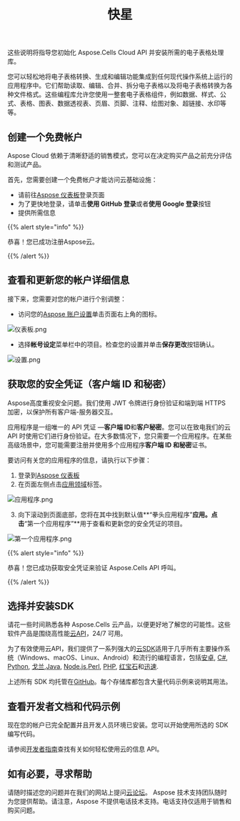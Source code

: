 ﻿---
title: 快星
second_title: Aspose.Cells Cloud Documen
type: docs
url: /zh/quickstart/
description: Aspose.Cells 云支持Excel创建、转换、合并、拆分、保护、内部对象操作等
weight: 20
---
这些说明将指导您初始化 Aspose.Cells Cloud API 并安装所需的电子表格处理库。

您可以轻松地将电子表格转换、生成和编辑功能集成到任何现代操作系统上运行的应用程序中。它们帮助读取、编辑、合并、拆分电子表格以及将电子表格转换为各种文件格式。这些编程库允许您使用一整套电子表格组件，例如数据、样式、公式、表格、图表、数据透视表、页眉、页脚、注释、绘图对象、超链接、水印等等。

## 创建一个免费帐户

Aspose Cloud 依赖于清晰舒适的销售模式，您可以在决定购买产品之前充分评估和测试产品。

首先，您需要创建一个免费帐户才能访问云基础设施：

- 请前往[Aspose 仪表板](https://dashboard.aspose.cloud/#/)登录页面
- 为了更快地登录，请单击**使用 GitHub 登录**或者**使用 Google 登录**按钮
- 提供所需信息

{{% alert style="info" %}}

恭喜！您已成功注册Aspose云。

{{% /alert %}}

## 查看和更新您的帐户详细信息

接下来，您需要对您的帐户进行个别调整：

- 访问您的[Aspose 账户设置](https://id.containerize.com/admin/)单击页面右上角的图标。

![仪表板.png](dashboard.png)

- 选择**帐号设定**菜单栏中的项目。检查您的设置并单击**保存更改**按钮确认。

![设置.png](settings.png)

## 获取您的安全凭证（客户端 ID 和秘密）

Aspose高度重视安全问题。我们使用 JWT 令牌进行身份验证和端到端 HTTPS 加密，以保护所有客户端-服务器交互。

应用程序是一组唯一的 API 凭证 —**客户端 ID**和**客户秘密**。您可以在致电我们的云 API 时使用它们进行身份验证。在大多数情况下，您只需要一个应用程序。在某些高级场景中，您可能需要注册并使用多个应用程序**客户端 ID 和秘密**证书。

要访问有关您的应用程序的信息，请执行以下步骤：

1. 登录到[Aspose 仪表板](https://dashboard.aspose.cloud/#/)
2. 在页面左侧点击[应用领域](https://dashboard.aspose.cloud/applications)标签。

![应用程序.png](applications.png)

 3. 向下滚动到页面底部，您将在其中找到默认值**“拳头应用程序”**应用。点击**“第一个应用程序”**用于查看和更新您的安全凭证的项目。

![第一个应用程序.png](firstapp.png)

{{% alert style="info" %}}

恭喜！您已成功获取安全凭证来验证 Aspose.Cells API 呼叫。

{{% /alert %}}

## 选择并安装SDK

请花一些时间熟悉各种 Aspose.Cells 云产品，以便更好地了解您的可能性。这些软件产品是围绕高性能[云API](https://apireference.aspose.com/)，24/7 可用。

为了有效使用云API，我们提供了一系列强大的[云SDK](https://products.aspose.cloud/cells/family)适用于几乎所有主要操作系统（Windows、macOS、Linux、Android）和流行的编程语言，包括[安卓](https://products.aspose.cloud/cells/android), [C#](https://products.aspose.cloud/cells/net), [Python](https://products.aspose.cloud/cells/python), [戈兰](https://products.aspose.cloud/cells/go),[Java](https://products.aspose.cloud/cells/java), [Node.js](https://products.aspose.cloud/cells/nodejs),[Perl](https://products.aspose.cloud/cells/perl), [PHP](https://products.aspose.cloud/cells/php), [红宝石](https://products.aspose.cloud/cells/ruby)和[迅速](https://products.aspose.cloud/cells/swift).

上述所有 SDK 均托管在[GitHub](https://github.com/aspose-cells-cloud/)。每个存储库都包含大量代码示例来说明其用法。

## 查看开发者文档和代码示例

现在您的帐户已完全配置并且开发人员环境已安装。您可以开始使用所选的 SDK 编写代码。

请参阅[开发者指南](https://docs.aspose.cloud/cells/developer-guide/)查找有关如何轻松使用云的信息 API。

## 如有必要，寻求帮助

请随时描述您的问题并在我们的网站上提问[云论坛](https://forum.aspose.cloud/c/cells/7)。 Aspose 技术支持团队随时为您提供帮助。请注意，Aspose 不提供电话技术支持。电话支持仅适用于销售和购买问题。




